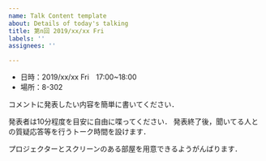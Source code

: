 ```yaml
---
name: Talk Content template
about: Details of today's talking
title: 第n回 2019/xx/xx Fri
labels: ''
assignees: ''

---
```


- 日時：2019/xx/xx Fri　17:00~18:00
- 場所：8-302

コメントに発表したい内容を簡単に書いてください．

発表者は10分程度を目安に自由に喋ってください．
発表終了後，聞いてる人との質疑応答等を行うトーク時間を設けます．

プロジェクターとスクリーンのある部屋を用意できるようがんばります．
